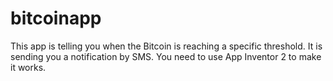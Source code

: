 # bitcoinapp
This app is telling you when the Bitcoin is reaching a specific threshold. It is sending you a notification by SMS.
You need to use App Inventor 2 to make it works.
